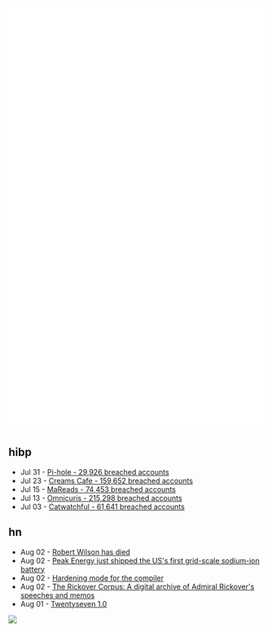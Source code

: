 ![Metrics](https://raw.githubusercontent.com/phixion/phixion/master/metrics.svg)

## hibp

<!--
for https://github.com/phixion/phixion/blob/main/.github/workflows/feeds.yml
-->
<!--START_SECTION:haveibeenpwnd-->
- Jul 31 - [Pi-hole - 29,926 breached accounts](https://haveibeenpwned.com/Breach/ThePi-Hole)
- Jul 23 - [Creams Cafe - 159,652 breached accounts](https://haveibeenpwned.com/Breach/CreamsCafe)
- Jul 15 - [MaReads - 74,453 breached accounts](https://haveibeenpwned.com/Breach/MaReads)
- Jul 13 - [Omnicuris - 215,298 breached accounts](https://haveibeenpwned.com/Breach/Omnicuris)
- Jul 03 - [Catwatchful - 61,641 breached accounts](https://haveibeenpwned.com/Breach/Catwatchful)
<!--END_SECTION:haveibeenpwnd-->

## hn

<!--
for https://github.com/phixion/phixion/blob/main/.github/workflows/feeds.yml
-->
<!--START_SECTION:hn-->
- Aug 02 - [Robert Wilson has died](https://www.theartnewspaper.com/2025/08/01/robert-wilson-playwright-director-artist-obituary)
- Aug 02 - [Peak Energy just shipped the US's first grid-scale sodium-ion battery](https://electrek.co/2025/07/30/peak-energy-us-first-grid-scale-sodium-ion-battery/)
- Aug 02 - [Hardening mode for the compiler](https://discourse.llvm.org/t/rfc-hardening-mode-for-the-compiler/87660)
- Aug 02 - [The Rickover Corpus: A digital archive of Admiral Rickover's speeches and memos](https://rickovercorpus.org/)
- Aug 01 - [Twentyseven 1.0](https://blog.poisson.chat/posts/2025-08-01-twentyseven.html)
<!--END_SECTION:hn-->

<!--
for https://yhype.me
-->
![](https://hit.yhype.me/github/profile?user_id=13013670)

